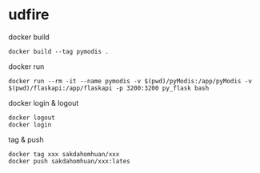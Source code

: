 # udfire

docker build
```
docker build --tag pymodis .
```

docker run
```
docker run --rm -it --name pymodis -v $(pwd)/pyModis:/app/pyModis -v $(pwd)/flaskapi:/app/flaskapi -p 3200:3200 py_flask bash
```

docker login & logout
```
docker logout
docker login
```

tag & push
``` 
docker tag xxx sakdahomhuan/xxx
docker push sakdahomhuan/xxx:lates
```
